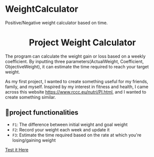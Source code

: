 # WeightCalculator
Positive/Negative weight calculator based on time.







<h1 align="center"> Project Weight Calculator</h1>

The program can calculate the weight gain or loss based on a weekly coefficient. By inputting three parameters(ActualWeight, Coefficient, ObjectiveWeight), it can estimate the time required to reach your target weight.

As my first project, I wanted to create something useful for my friends, family, and myself. Inspired by my interest in fitness and health, I came across this website https://www.rccc.eu/nutri/PI.html, and I wanted to create something similar.

## :hammer:project functionalities

- `F1`: The difference between initial weight and goal weight
- `F2`: Record your weight each week and update it
- `F3`: Estimate the time required based on the rate at which you're losing/gaining weight


<p> <p><a href="https://mycodely.github.io/WeightCalculator/index.js" target="_blank"> Test it Here</a>
